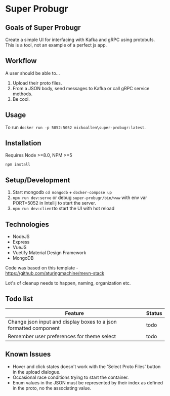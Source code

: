 # Super Probugr

## Goals of Super Probugr
Create a simple UI for interfacing with Kafka and gRPC using protobufs. This is a tool, not an example of a perfect js app. 

## Workflow
A user should be able to...
1. Upload their proto files.
2. From a JSON body, send messages to Kafka or call gRPC service methods.
3. Be cool.

## Usage
To run `docker run -p 5052:5052 mickoallen\super-probugr:latest`.

## Installation

Requires Node >=8.0, NPM >=5

`npm install`

## Setup/Development 

1. Start mongodb `cd mongodb` + `docker-compose up`
2. `npm run dev:serve` or debug `super-probugr/bin/www` with env var PORT=5052 in Intellij to start the server.
3. `npm run dev:client`to start the UI with hot reload

## Technologies
- NodeJS
- Express
- VueJS
- Vuetify Material Design Framework
- MongoDB

Code was based on this template - https://github.com/aturingmachine/mevn-stack

Lot's of cleanup needs to happen, naming, organization etc.

## Todo list
|Feature|Status|
|---|---|
|Change json input and display boxes to a json formatted component|todo|
|Remember user preferences for theme select|todo|

## Known Issues
- Hover and click states doesn't work with the 'Select Proto Files' button in the upload dialogue.
- Occasional race conditions trying to start the container.
- Enum values in the JSON must be represented by their index as defined in the proto, no the associating value.




